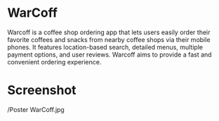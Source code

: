 # WarCoff
Warcoff is a coffee shop ordering app that lets users easily order their favorite coffees and snacks from nearby coffee shops via their mobile phones. It features location-based search, detailed menus, multiple payment options, and user reviews. Warcoff aims to provide a fast and convenient ordering experience.

# Screenshot
/Poster WarCoff.jpg
